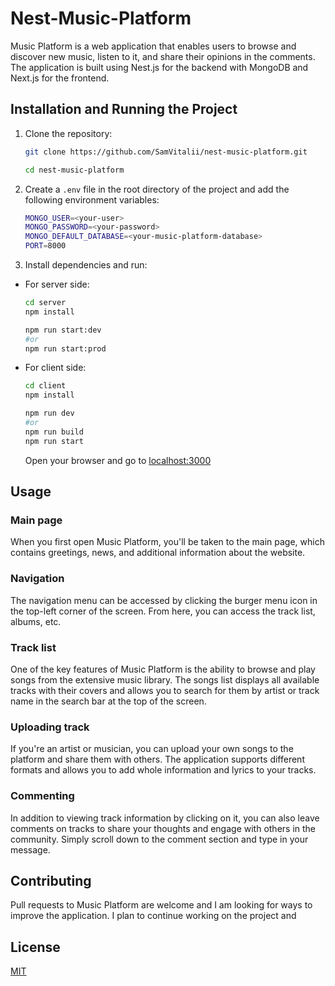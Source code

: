 # Nest-Music-Platform

Music Platform is a web application that enables users to browse and discover new music, listen to it, and share
their opinions in the comments. The application is built using Nest.js for the backend with MongoDB and Next.js for the frontend.

## Installation and Running the Project

1. Clone the repository:

   ```bash
   git clone https://github.com/SamVitalii/nest-music-platform.git
   ```
   ```bash
   cd nest-music-platform
   ```

2. Create a `.env` file in the root directory of the project and add the following environment variables:
   ```bash
   MONGO_USER=<your-user>
   MONGO_PASSWORD=<your-password>
   MONGO_DEFAULT_DATABASE=<your-music-platform-database>
   PORT=8000
   ```

3. Install dependencies and run:

  * For server side:
     ```bash
     cd server
     npm install
     ```
     ```bash
     npm run start:dev
     #or
     npm run start:prod
     ```

  * For client side:
     ```bash
     cd client
     npm install
     ```
     ```bash
     npm run dev
     #or
     npm run build
     npm run start
     ```

    Open your browser and go to [localhost:3000](http://localhost:3000)


## Usage

### Main page
When you first open Music Platform, you'll be taken to the main page, which contains greetings, news, and additional information about the website.

### Navigation
The navigation menu can be accessed by clicking the burger menu icon in the top-left corner of the screen. From here, you can access the track list, albums, etc.

### Track list
One of the key features of Music Platform is the ability to browse and play songs from the extensive music library. The songs list displays all available tracks with their covers and allows you to search for them by artist or track name in the search bar at the top of the screen.

### Uploading track
If you're an artist or musician, you can upload your own songs to the platform and share them with others. The application supports different formats and allows you to add whole information and lyrics to your tracks.

### Commenting
In addition to viewing track information by clicking on it, you can also leave comments on tracks to share your thoughts and engage with others in the community. Simply scroll down to the comment section and type in your message.

## Contributing

Pull requests to Music Platform are welcome and I am looking for ways to improve the application. I plan to continue working on the project and 

## License

[MIT](https://github.com/SamVitalii/nest-music-platform/blob/main/LICENSE)
